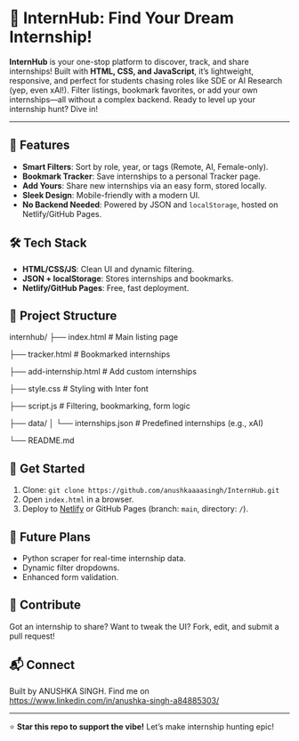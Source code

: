 # 🚀 InternHub: Find Your Dream Internship!

**InternHub** is your one-stop platform to discover, track, and share internships! Built with **HTML, CSS, and JavaScript**, it’s lightweight, responsive, and perfect for students chasing roles like SDE or AI Research (yep, even xAI!). Filter listings, bookmark favorites, or add your own internships—all without a complex backend. Ready to level up your internship hunt? Dive in!

---

## 🌟 Features
- **Smart Filters**: Sort by role, year, or tags (Remote, AI, Female-only).
- **Bookmark Tracker**: Save internships to a personal Tracker page.
- **Add Yours**: Share new internships via an easy form, stored locally.
- **Sleek Design**: Mobile-friendly with a modern UI.
- **No Backend Needed**: Powered by JSON and `localStorage`, hosted on Netlify/GitHub Pages.

## 🛠️ Tech Stack
- **HTML/CSS/JS**: Clean UI and dynamic filtering.
- **JSON + localStorage**: Stores internships and bookmarks.
- **Netlify/GitHub Pages**: Free, fast deployment.

## 📂 Project Structure
internhub/
├── index.html          # Main listing page

├── tracker.html        # Bookmarked internships

├── add-internship.html # Add custom internships

├── style.css           # Styling with Inter font

├── script.js           # Filtering, bookmarking, form logic

├── data/
│   └── internships.json # Predefined internships (e.g., xAI)

└── README.md


## 🚀 Get Started
1. Clone: `git clone https://github.com/anushkaaaasingh/InternHub.git`
2. Open `index.html` in a browser.
3. Deploy to [Netlify](https://app.netlify.com) or GitHub Pages (branch: `main`, directory: `/`).

## 🔮 Future Plans
- Python scraper for real-time internship data.
- Dynamic filter dropdowns.
- Enhanced form validation.

## 🤝 Contribute
Got an internship to share? Want to tweak the UI? Fork, edit, and submit a pull request!

## 📬 Connect
Built by ANUSHKA SINGH. Find me on https://www.linkedin.com/in/anushka-singh-a84885303/

---

⭐ **Star this repo to support the vibe!** Let’s make internship hunting epic!
